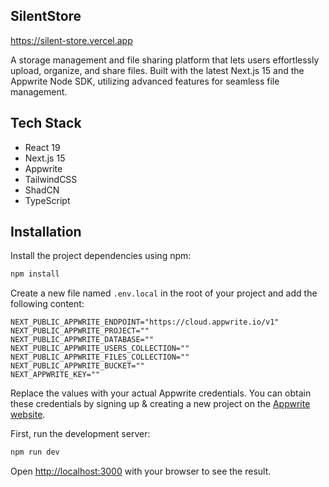 ## SilentStore

https://silent-store.vercel.app

A storage management and file sharing platform that lets users effortlessly upload, organize, and share files. Built with the latest Next.js 15 and the Appwrite Node SDK, utilizing advanced features for seamless file management.

## Tech Stack

- React 19
- Next.js 15
- Appwrite
- TailwindCSS
- ShadCN
- TypeScript

## Installation

Install the project dependencies using npm:

```bash
npm install
```

Create a new file named `.env.local` in the root of your project and add the following content:

```env
NEXT_PUBLIC_APPWRITE_ENDPOINT="https://cloud.appwrite.io/v1"
NEXT_PUBLIC_APPWRITE_PROJECT=""
NEXT_PUBLIC_APPWRITE_DATABASE=""
NEXT_PUBLIC_APPWRITE_USERS_COLLECTION=""
NEXT_PUBLIC_APPWRITE_FILES_COLLECTION=""
NEXT_PUBLIC_APPWRITE_BUCKET=""
NEXT_APPWRITE_KEY=""
```

Replace the values with your actual Appwrite credentials. You can obtain these credentials by signing up &
creating a new project on the [Appwrite website](https://appwrite.io/).


First, run the development server:

```bash
npm run dev
```

Open [http://localhost:3000](http://localhost:3000) with your browser to see the result.
